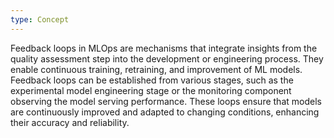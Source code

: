 ```yaml
---
type: Concept
---
```


Feedback loops in MLOps are mechanisms that integrate insights from the quality assessment step into the development or engineering process. They enable continuous training, retraining, and improvement of ML models. Feedback loops can be established from various stages, such as the experimental model engineering stage or the monitoring component observing the model serving performance. These loops ensure that models are continuously improved and adapted to changing conditions, enhancing their accuracy and reliability.
